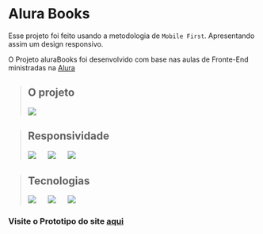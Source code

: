# **Alura Books**

Esse projeto foi feito usando a metodologia de `Mobile First`. Apresentando assim um design responsivo.


O Projeto aluraBooks foi desenvolvido com base nas aulas de Fronte-End ministradas na  [Alura](https://www.alura.com.br)



> ## O projeto
> <img src="https://img.shields.io/badge/Status-Em%20desenvolvimento-yellow" target="_blank">
> 

> ## Responsividade
> <div>
>     <img src="https://img.shields.io/badge/Desktop-Sim-greem" target="_blank" style="margin-right:20px">
>    <img src="https://img.shields.io/badge/Tablet-Sim-greem" target="_blank" style="margin-right:20px">
>     <img src="https://img.shields.io/badge/Mobile-Em%20Desenvolvimento-yellow" target="_blank">
> </div>

> ## Tecnologias
> <img src="https://img.shields.io/badge/HTML5-E34F26?style=for-the-badge&logo=html5&logoColor=white
> " target="_blank" style="margin-right:20px">
> <img src="https://img.shields.io/badge/CSS3-1572B6?style=for-the-badge&logo=css3&logoColor=white
> " target="_blank" style="margin-right:20px">
> <img src="https://img.shields.io/badge/JavaScript-F7DF1E?style=for-the-badge&logo=javascript&logoColor=black
> " target="_blank" style="margin-right:20px">

### Visite o Prototipo do site [aqui](https://alura-books-qoyq5p34x-thiagopertile.vercel.app)
